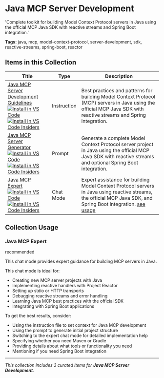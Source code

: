 # Java MCP Server Development

'Complete toolkit for building Model Context Protocol servers in Java using the official MCP Java SDK with reactive streams and Spring Boot integration.'

**Tags:** java, mcp, model-context-protocol, server-development, sdk, reactive-streams, spring-boot, reactor

## Items in this Collection

| Title | Type | Description |
| ----- | ---- | ----------- |
| [Java MCP Server Development Guidelines](../instructions/java-mcp-server.instructions.md)<br />[![Install in VS Code](https://img.shields.io/badge/VS_Code-Install-0098FF?style=flat-square&logo=visualstudiocode&logoColor=white)](https://aka.ms/awesome-copilot/install/instructions?url=vscode%3Achat-instructions%2Finstall%3Furl%3Dhttps%3A%2F%2Fraw.githubusercontent.com%2Fgithub%2Fawesome-copilot%2Fmain%2Finstructions%2Fjava-mcp-server.instructions.md)<br />[![Install in VS Code Insiders](https://img.shields.io/badge/VS_Code_Insiders-Install-24bfa5?style=flat-square&logo=visualstudiocode&logoColor=white)](https://aka.ms/awesome-copilot/install/instructions?url=vscode-insiders%3Achat-instructions%2Finstall%3Furl%3Dhttps%3A%2F%2Fraw.githubusercontent.com%2Fgithub%2Fawesome-copilot%2Fmain%2Finstructions%2Fjava-mcp-server.instructions.md) | Instruction | Best practices and patterns for building Model Context Protocol (MCP) servers in Java using the official MCP Java SDK with reactive streams and Spring integration. |
| [Java MCP Server Generator](../prompts/java-mcp-server-generator.prompt.md)<br />[![Install in VS Code](https://img.shields.io/badge/VS_Code-Install-0098FF?style=flat-square&logo=visualstudiocode&logoColor=white)](https://aka.ms/awesome-copilot/install/prompt?url=vscode%3Achat-prompt%2Finstall%3Furl%3Dhttps%3A%2F%2Fraw.githubusercontent.com%2Fgithub%2Fawesome-copilot%2Fmain%2Fprompts%2Fjava-mcp-server-generator.prompt.md)<br />[![Install in VS Code Insiders](https://img.shields.io/badge/VS_Code_Insiders-Install-24bfa5?style=flat-square&logo=visualstudiocode&logoColor=white)](https://aka.ms/awesome-copilot/install/prompt?url=vscode-insiders%3Achat-prompt%2Finstall%3Furl%3Dhttps%3A%2F%2Fraw.githubusercontent.com%2Fgithub%2Fawesome-copilot%2Fmain%2Fprompts%2Fjava-mcp-server-generator.prompt.md) | Prompt | Generate a complete Model Context Protocol server project in Java using the official MCP Java SDK with reactive streams and optional Spring Boot integration. |
| [Java MCP Expert](../chatmodes/java-mcp-expert.chatmode.md)<br />[![Install in VS Code](https://img.shields.io/badge/VS_Code-Install-0098FF?style=flat-square&logo=visualstudiocode&logoColor=white)](https://aka.ms/awesome-copilot/install/chatmode?url=vscode%3Achat-mode%2Finstall%3Furl%3Dhttps%3A%2F%2Fraw.githubusercontent.com%2Fgithub%2Fawesome-copilot%2Fmain%2Fchatmodes%2Fjava-mcp-expert.chatmode.md)<br />[![Install in VS Code Insiders](https://img.shields.io/badge/VS_Code_Insiders-Install-24bfa5?style=flat-square&logo=visualstudiocode&logoColor=white)](https://aka.ms/awesome-copilot/install/chatmode?url=vscode-insiders%3Achat-mode%2Finstall%3Furl%3Dhttps%3A%2F%2Fraw.githubusercontent.com%2Fgithub%2Fawesome-copilot%2Fmain%2Fchatmodes%2Fjava-mcp-expert.chatmode.md) | Chat Mode | Expert assistance for building Model Context Protocol servers in Java using reactive streams, the official MCP Java SDK, and Spring Boot integration. [see usage](#java-mcp-expert) |

## Collection Usage

### Java MCP Expert

recommended

This chat mode provides expert guidance for building MCP servers in Java.

This chat mode is ideal for:
- Creating new MCP server projects with Java
- Implementing reactive handlers with Project Reactor
- Setting up stdio or HTTP transports
- Debugging reactive streams and error handling
- Learning Java MCP best practices with the official SDK
- Integrating with Spring Boot applications

To get the best results, consider:
- Using the instruction file to set context for Java MCP development
- Using the prompt to generate initial project structure
- Switching to the expert chat mode for detailed implementation help
- Specifying whether you need Maven or Gradle
- Providing details about what tools or functionality you need
- Mentioning if you need Spring Boot integration

---

*This collection includes 3 curated items for **Java MCP Server Development**.*